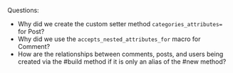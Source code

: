 Questions:

- Why did we create the custom setter method `categories_attributes=` for Post?
- Why did we use the `accepts_nested_attributes_for` macro for Comment?
- How are the relationships between comments, posts, and users being created via the #build method if it is only an alias of the #new method? 
